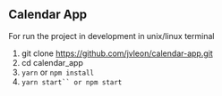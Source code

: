 ## Calendar App

For run the project in development in unix/linux terminal

1. git clone https://github.com/jvleon/calendar-app.git
2. cd calendar_app
3. `yarn` or `npm install`
4. `yarn start`` or npm start`